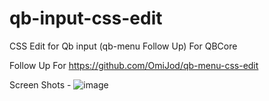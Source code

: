 # qb-input-css-edit
CSS Edit for Qb input (qb-menu Follow Up) For QBCore


Follow Up For https://github.com/OmiJod/qb-menu-css-edit

Screen Shots - 
![image](https://user-images.githubusercontent.com/69292814/177013166-ba706e49-0448-412c-8c94-c0962ef75453.png)
